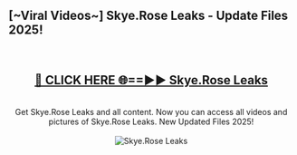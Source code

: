 <h2>[~Viral Videos~] Skye.Rose Leaks - Update Files 2025!</h2>
<br>
<div align="center">
<h2><a href="https://betterlinks.top/A2PfLJ" rel="nofollow">🔴 CLICK HERE 🌐==►► Skye.Rose Leaks</a></h2>
<br>
Get Skye.Rose Leaks and all content. Now you can access all videos and pictures of Skye.Rose Leaks. New Updated Files 2025!
<br>
<br>
<a href="https://betterlinks.top/A2PfLJ" rel="nofollow" data-target="animated-image.originalLink"><img src="https://i.ibb.co.com/WyWwxjT/player-gif2.gif" alt="Skye.Rose Leaks" style="max-width: 100%; display: inline-block;" data-target="animated-image.originalImage"></a>
</div>
<br>
